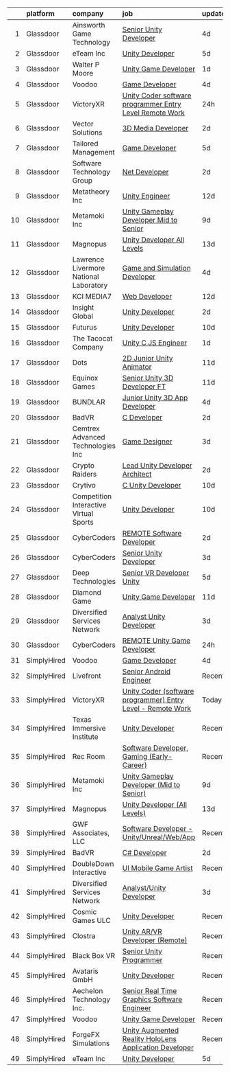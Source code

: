 

|    | platform    | company                                | job                                                                                                                                                                                                                                                                                                                                                                                                                                                                                                                                                                                                                                                                                                                                                                                                                                                                                                                                                                                                                                                                                                                                                                                                                                                                                                                                                                                                                | update_time   | location            |
|---:|:------------|:---------------------------------------|:-------------------------------------------------------------------------------------------------------------------------------------------------------------------------------------------------------------------------------------------------------------------------------------------------------------------------------------------------------------------------------------------------------------------------------------------------------------------------------------------------------------------------------------------------------------------------------------------------------------------------------------------------------------------------------------------------------------------------------------------------------------------------------------------------------------------------------------------------------------------------------------------------------------------------------------------------------------------------------------------------------------------------------------------------------------------------------------------------------------------------------------------------------------------------------------------------------------------------------------------------------------------------------------------------------------------------------------------------------------------------------------------------------------------|:--------------|:--------------------|
|  1 | Glassdoor   | Ainsworth Game Technology              | [Senior Unity Developer](https://www.glassdoor.com/partner/jobListing.htm?pos=102&ao=1110586&s=58&guid=00000181ec093c6e97cd4a0ce001a815&src=GD_JOB_AD&t=SR&vt=w&ea=1&cs=1_48a00b4d&cb=1657522437568&jobListingId=1007987898000&cpc=3048954C0A0E4D25&jrtk=3-0-1g7m0if4p2eok001-1g7m0if59kf1h800-c522892134acd536--6NYlbfkN0AhTaXticpO8D1EV9nGWUa2G9Nr_0uERllJkF2KKfHsNGRzN3vTY-86neM5PmwR7QmQiqtg81AvIVYpgkQzD7_d5Ikfc1kQ18xA8npGy5bfglDbyqvTGrMZVHvZkNfvIULPRt6KHU0rnhs-L-ezvF2F0K14B-R4c57C4aZqgf9zgjcEsnuDweA0gGjqgTpXJHRNGqzPIKtwj46MTkiEXKPQFmCsUbpAcCxQFTBidCn0raMnz737iDB8-G8UPV-dJOuBFCQuLO_sSeDqiH5bA8TB_6QoFwZZIH5pnxByg4d-n8dKvhIxffyJWwMZe7U6wsLLKWaRkB87CMgpryxG4yQd2NJM4-YlRX0U0or63S-vGPqNqQ9Jz3dJ9zf_G3BIYFkfrS_r8nfJUfO0FX2dSdkPO1ltWWxclcglBF863wrJq6egY4Kzl5o6M4FAtFxHzQJnmIF45vjlnRGIV9kZvPbVmlkJVRwggLO_GhwikoBUawdK8wARMnB9Kj3idq3zmDKLHT4tMAbf4w%3D%3D)                                                                                                                                                                                                                                                                                                                                                                                                                                                                                                                                      | 4d            | Las Vegas, NV       |
|  2 | Glassdoor   | eTeam Inc                              | [Unity Developer](https://www.glassdoor.com/partner/jobListing.htm?pos=104&ao=1110586&s=58&guid=00000181ec093c6e97cd4a0ce001a815&src=GD_JOB_AD&t=SR&vt=w&ea=1&cs=1_44fc295f&cb=1657522437568&jobListingId=1007985414064&cpc=9908D8D4413DBB8A&jrtk=3-0-1g7m0if4p2eok001-1g7m0if59kf1h800-e4f5f2f77c7a5e27--6NYlbfkN0BrebvuryEatuNHUHZCAQUz0OnV0ltSPb-mADEOcHGVot9rTrxxekT_0oFh76gfC5mPXlbWNqmB225apfScfrCU2JrkwAS7ewq6yO6Haz_G-wU55LR7RRBedLF-9-2wWB-zpB5YeSZ4IwU1LLrhnPtAiQ9DRpiCdciqnutn4FeqqqxBf-2elZ3V7AfpppKr23Jp4EewEy_82bESvXVLLW-xdFOfnAFkC3NJ-W2I3LXKZbFq56Sj1_v0vvghuL0R7dUJdffi3M1C6nAbauclgR7GNcvcNMsGrh5A2LdfQ-sO7OQjd5ygT0eWRGtNzjQ_lpe-v6XaEFLOxkLNZDA08Qcg2uFtHVGCPM9UZJCGtxCguGJCsemaXo02zij1wiUxNdJAKpcXI-PHQqMZ2x-lkdqBzW4A-SlgfTwlYKjjzl0RrZrQvTW2TdR-InfEiVr79WbPaAq-Dt4IIfwnKCRfFgUHAa22rOUn6L_z2J1T-lT4fL35hH4kXr_viA74NOqi0O0%3D)                                                                                                                                                                                                                                                                                                                                                                                                                                                                                                                                                           | 5d            | Remote              |
|  3 | Glassdoor   | Walter P Moore                         | [Unity Game Developer](https://www.glassdoor.com/partner/jobListing.htm?pos=110&ao=1136043&s=58&guid=00000181ec093c6e97cd4a0ce001a815&src=GD_JOB_AD&t=SR&vt=w&cs=1_a5dd1e2f&cb=1657522437569&jobListingId=1007994178150&jrtk=3-0-1g7m0if4p2eok001-1g7m0if59kf1h800-a406b2601580dbc4-)                                                                                                                                                                                                                                                                                                                                                                                                                                                                                                                                                                                                                                                                                                                                                                                                                                                                                                                                                                                                                                                                                                                              | 1d            | Houston, TX         |
|  4 | Glassdoor   | Voodoo                                 | [Game Developer](https://www.glassdoor.com/partner/jobListing.htm?pos=117&ao=1136043&s=58&guid=00000181ec093c6e97cd4a0ce001a815&src=GD_JOB_AD&t=SR&vt=w&ea=1&cs=1_e1c117ee&cb=1657522437570&jobListingId=1007987595391&jrtk=3-0-1g7m0if4p2eok001-1g7m0if59kf1h800-42cb42edb8e244a9-)                                                                                                                                                                                                                                                                                                                                                                                                                                                                                                                                                                                                                                                                                                                                                                                                                                                                                                                                                                                                                                                                                                                               | 4d            | Remote              |
|  5 | Glassdoor   | VictoryXR                              | [Unity Coder  software programmer  Entry Level   Remote Work](https://www.glassdoor.com/partner/jobListing.htm?pos=113&ao=1136043&s=58&guid=00000181ec093c6e97cd4a0ce001a815&src=GD_JOB_AD&t=SR&vt=w&ea=1&cs=1_4d9b5e5a&cb=1657522437570&jobListingId=1007995073381&jrtk=3-0-1g7m0if4p2eok001-1g7m0if59kf1h800-f383fb9f69aa4070-)                                                                                                                                                                                                                                                                                                                                                                                                                                                                                                                                                                                                                                                                                                                                                                                                                                                                                                                                                                                                                                                                                  | 24h           | Remote              |
|  6 | Glassdoor   | Vector Solutions                       | [3D Media Developer](https://www.glassdoor.com/partner/jobListing.htm?pos=130&ao=1136043&s=58&guid=00000181ec093c6e97cd4a0ce001a815&src=GD_JOB_AD&t=SR&vt=w&cs=1_b2eaea4a&cb=1657522437571&jobListingId=1007993677142&jrtk=3-0-1g7m0if4p2eok001-1g7m0if59kf1h800-8e6ab28496598dde-)                                                                                                                                                                                                                                                                                                                                                                                                                                                                                                                                                                                                                                                                                                                                                                                                                                                                                                                                                                                                                                                                                                                                | 2d            | Remote              |
|  7 | Glassdoor   | Tailored Management                    | [Game Developer](https://www.glassdoor.com/partner/jobListing.htm?pos=107&ao=1110586&s=58&guid=00000181ec093c6e97cd4a0ce001a815&src=GD_JOB_AD&t=SR&vt=w&ea=1&cs=1_b9ec5028&cb=1657522437569&jobListingId=1007985080679&cpc=8795CF9063CD573D&jrtk=3-0-1g7m0if4p2eok001-1g7m0if59kf1h800-6e1808df796744c7--6NYlbfkN0DI_pqscLjs9LkB0jlO39g2s8RE9SCHTdataN4HV1TulM7Ds4Lr1PIsV9L2_JXp5obFYr3w8C4ktoBg3JOURaGF_GGWs-w5S_iEK-uXBtfXk4L-bfNAxBY5YAr8Alfr1A_Op25hVSAfEKdpjAOBxG3zsSCmsHGKDg0I_U--YD2Tla4WHUyWFWZo4sGbrVQ-IJZCoFJhZGh7_Xn2bLAehG0kH9R8h_MIkJuKG6uMkpqiKAFlban4zBwFyn7eZikEPLq0Abt3WAN70E4I4XusZuzAATn5GaTv8sztFDqV5NLugKIJEVICi56qGJ1-X8e320MR1s4LOgJISDDFUxSkn9YcNEAevF7exITXnSKxk552MHuYj7gSvAV7ijiNG6g-VNHikFMIvNUrFV02alR_hs7TqeOjMH52TvpDtJsItSni_t7Fvs5qhT4SBfrPfAncGe1xyGSUti9N63gpB2mK-ybL7iaPEShyE9j1xgAdyvB4s9FXaNpaYZAPxNBMCv8XypzGtlDPrpyhyQ%3D%3D)                                                                                                                                                                                                                                                                                                                                                                                                                                                                                                                                              | 5d            | Remote              |
|  8 | Glassdoor   | Software Technology Group              | [ Net Developer](https://www.glassdoor.com/partner/jobListing.htm?pos=123&ao=1136043&s=58&guid=00000181ec093c6e97cd4a0ce001a815&src=GD_JOB_AD&t=SR&vt=w&ea=1&cs=1_a8329975&cb=1657522437570&jobListingId=1007993435001&jrtk=3-0-1g7m0if4p2eok001-1g7m0if59kf1h800-9bfc26788b0c3d2d-)                                                                                                                                                                                                                                                                                                                                                                                                                                                                                                                                                                                                                                                                                                                                                                                                                                                                                                                                                                                                                                                                                                                               | 2d            | Remote              |
|  9 | Glassdoor   | Metatheory Inc                         | [Unity Engineer](https://www.glassdoor.com/partner/jobListing.htm?pos=126&ao=1136043&s=58&guid=00000181ec093c6e97cd4a0ce001a815&src=GD_JOB_AD&t=SR&vt=w&ea=1&cs=1_3f55d827&cb=1657522437571&jobListingId=1007968446168&jrtk=3-0-1g7m0if4p2eok001-1g7m0if59kf1h800-4fc095c14233aef3-)                                                                                                                                                                                                                                                                                                                                                                                                                                                                                                                                                                                                                                                                                                                                                                                                                                                                                                                                                                                                                                                                                                                               | 12d           | Remote              |
| 10 | Glassdoor   | Metamoki Inc                           | [Unity Gameplay Developer  Mid to Senior ](https://www.glassdoor.com/partner/jobListing.htm?pos=122&ao=1136043&s=58&guid=00000181ec093c6e97cd4a0ce001a815&src=GD_JOB_AD&t=SR&vt=w&ea=1&cs=1_b4fac308&cb=1657522437570&jobListingId=1007977268334&jrtk=3-0-1g7m0if4p2eok001-1g7m0if59kf1h800-e347a7ea44382da5-)                                                                                                                                                                                                                                                                                                                                                                                                                                                                                                                                                                                                                                                                                                                                                                                                                                                                                                                                                                                                                                                                                                     | 9d            | Remote              |
| 11 | Glassdoor   | Magnopus                               | [Unity Developer  All Levels ](https://www.glassdoor.com/partner/jobListing.htm?pos=112&ao=1136043&s=58&guid=00000181ec093c6e97cd4a0ce001a815&src=GD_JOB_AD&t=SR&vt=w&ea=1&cs=1_2a59eb46&cb=1657522437569&jobListingId=1007967763565&jrtk=3-0-1g7m0if4p2eok001-1g7m0if59kf1h800-41c61a663809215b-)                                                                                                                                                                                                                                                                                                                                                                                                                                                                                                                                                                                                                                                                                                                                                                                                                                                                                                                                                                                                                                                                                                                 | 13d           | Los Angeles, CA     |
| 12 | Glassdoor   | Lawrence Livermore National Laboratory | [Game and Simulation Developer](https://www.glassdoor.com/partner/jobListing.htm?pos=129&ao=1136043&s=58&guid=00000181ec093c6e97cd4a0ce001a815&src=GD_JOB_AD&t=SR&vt=w&cs=1_a85ce527&cb=1657522437571&jobListingId=1007987621458&jrtk=3-0-1g7m0if4p2eok001-1g7m0if59kf1h800-1cd189374170e207-)                                                                                                                                                                                                                                                                                                                                                                                                                                                                                                                                                                                                                                                                                                                                                                                                                                                                                                                                                                                                                                                                                                                     | 4d            | Livermore, CA       |
| 13 | Glassdoor   | KCI MEDIA7                             | [Web Developer](https://www.glassdoor.com/partner/jobListing.htm?pos=119&ao=1136043&s=58&guid=00000181ec093c6e97cd4a0ce001a815&src=GD_JOB_AD&t=SR&vt=w&ea=1&cs=1_b0ca7e9e&cb=1657522437570&jobListingId=1007969452032&jrtk=3-0-1g7m0if4p2eok001-1g7m0if59kf1h800-98b2da0009a95a9c-)                                                                                                                                                                                                                                                                                                                                                                                                                                                                                                                                                                                                                                                                                                                                                                                                                                                                                                                                                                                                                                                                                                                                | 12d           | Remote              |
| 14 | Glassdoor   | Insight Global                         | [Unity Developer](https://www.glassdoor.com/partner/jobListing.htm?pos=105&ao=1110586&s=58&guid=00000181ec093c6e97cd4a0ce001a815&src=GD_JOB_AD&t=SR&vt=w&cs=1_b9a620be&cb=1657522437568&jobListingId=1007993438567&cpc=A65DF3A704A48F9B&jrtk=3-0-1g7m0if4p2eok001-1g7m0if59kf1h800-7cd6c03431bffd4c--6NYlbfkN0BKkHZu3wF05EeDimN_p6sYpKCMArvwa95YdH7UpkaBCqc7l59Erwqco_sRwxDtL_viEDLIU3R_vq4nhJIJgPKXUbPJAzfYqc4nVH97Ty3-gmNH5_71IjwmggTiO-3euEb_TwpJ9CVW6YZLe1Gc8EOTyaTlTL3AEqJB8yO7pjV5QnxzU171xi3CMk6slk--Vkh1SvFoXh2oCjD_phxX-qtv6pjDlW9OnP0ss3OHsYowii0IFbXzw-v_2e-5stNy6mZD2nWUYSn2U6x3zW3v-mKuIS45uoj8RI2drYRjSC_mIBnGx2vo6DzekMkLMyqT3osv24MOqopOMg99vwmp_W-KC07QQ8bINQe_r-4-CB4CHOoX3CEZ38EJoILCJP9Bhdn-sIf9cjsn8TUyXCIbu98emzmml6yJdTkQRozs-foHwDqGQF05KxyWJbvPV17tJZVXn-qm7Dts6FHE6hvmXv3jVCGT2L_5MK1FbA-MS8tMMJoBezQtxlgq)                                                                                                                                                                                                                                                                                                                                                                                                                                                                                                                                                                              | 2d            | Boynton Beach, FL   |
| 15 | Glassdoor   | Futurus                                | [Unity Developer](https://www.glassdoor.com/partner/jobListing.htm?pos=127&ao=1136043&s=58&guid=00000181ec093c6e97cd4a0ce001a815&src=GD_JOB_AD&t=SR&vt=w&cs=1_6734f104&cb=1657522437571&jobListingId=1007975388595&jrtk=3-0-1g7m0if4p2eok001-1g7m0if59kf1h800-47b83538bc10ef9f-)                                                                                                                                                                                                                                                                                                                                                                                                                                                                                                                                                                                                                                                                                                                                                                                                                                                                                                                                                                                                                                                                                                                                   | 10d           | Atlanta, GA         |
| 16 | Glassdoor   | The Tacocat Company                    | [Unity C  JS Engineer](https://www.glassdoor.com/partner/jobListing.htm?pos=118&ao=1136043&s=58&guid=00000181ec093c6e97cd4a0ce001a815&src=GD_JOB_AD&t=SR&vt=w&ea=1&cs=1_c2f42ad7&cb=1657522437570&jobListingId=1007994735592&jrtk=3-0-1g7m0if4p2eok001-1g7m0if59kf1h800-ac0f564b3f10d64d-)                                                                                                                                                                                                                                                                                                                                                                                                                                                                                                                                                                                                                                                                                                                                                                                                                                                                                                                                                                                                                                                                                                                         | 1d            | Remote              |
| 17 | Glassdoor   | Dots                                   | [2D Junior Unity Animator](https://www.glassdoor.com/partner/jobListing.htm?pos=121&ao=1136043&s=58&guid=00000181ec093c6e97cd4a0ce001a815&src=GD_JOB_AD&t=SR&vt=w&ea=1&cs=1_cba4bcd7&cb=1657522437570&jobListingId=1007970311947&jrtk=3-0-1g7m0if4p2eok001-1g7m0if59kf1h800-c09383a30b9c315f-)                                                                                                                                                                                                                                                                                                                                                                                                                                                                                                                                                                                                                                                                                                                                                                                                                                                                                                                                                                                                                                                                                                                     | 11d           | New York, NY        |
| 18 | Glassdoor   | Equinox Games                          | [Senior Unity 3D Developer  FT ](https://www.glassdoor.com/partner/jobListing.htm?pos=124&ao=1136043&s=58&guid=00000181ec093c6e97cd4a0ce001a815&src=GD_JOB_AD&t=SR&vt=w&ea=1&cs=1_224bdcbb&cb=1657522437570&jobListingId=1007971049003&jrtk=3-0-1g7m0if4p2eok001-1g7m0if59kf1h800-8d98e9cbac81868d-)                                                                                                                                                                                                                                                                                                                                                                                                                                                                                                                                                                                                                                                                                                                                                                                                                                                                                                                                                                                                                                                                                                               | 11d           | Remote              |
| 19 | Glassdoor   | BUNDLAR                                | [Junior Unity 3D App Developer](https://www.glassdoor.com/partner/jobListing.htm?pos=128&ao=1136043&s=58&guid=00000181ec093c6e97cd4a0ce001a815&src=GD_JOB_AD&t=SR&vt=w&cs=1_75bcb030&cb=1657522437571&jobListingId=1007986583896&jrtk=3-0-1g7m0if4p2eok001-1g7m0if59kf1h800-50f9f1a49298fc1d-)                                                                                                                                                                                                                                                                                                                                                                                                                                                                                                                                                                                                                                                                                                                                                                                                                                                                                                                                                                                                                                                                                                                     | 4d            | Chicago, IL         |
| 20 | Glassdoor   | BadVR                                  | [C  Developer](https://www.glassdoor.com/partner/jobListing.htm?pos=111&ao=1136043&s=58&guid=00000181ec093c6e97cd4a0ce001a815&src=GD_JOB_AD&t=SR&vt=w&ea=1&cs=1_4fc37790&cb=1657522437569&jobListingId=1007993870109&jrtk=3-0-1g7m0if4p2eok001-1g7m0if59kf1h800-32f6b856d5d3b74e-)                                                                                                                                                                                                                                                                                                                                                                                                                                                                                                                                                                                                                                                                                                                                                                                                                                                                                                                                                                                                                                                                                                                                 | 2d            | Remote              |
| 21 | Glassdoor   | Cemtrex Advanced Technologies Inc      | [Game Designer](https://www.glassdoor.com/partner/jobListing.htm?pos=125&ao=1136043&s=58&guid=00000181ec093c6e97cd4a0ce001a815&src=GD_JOB_AD&t=SR&vt=w&ea=1&cs=1_0c962a21&cb=1657522437570&jobListingId=1007990283756&jrtk=3-0-1g7m0if4p2eok001-1g7m0if59kf1h800-4f61ad2ecd3f926b-)                                                                                                                                                                                                                                                                                                                                                                                                                                                                                                                                                                                                                                                                                                                                                                                                                                                                                                                                                                                                                                                                                                                                | 3d            | Remote              |
| 22 | Glassdoor   | Crypto Raiders                         | [Lead Unity Developer Architect](https://www.glassdoor.com/partner/jobListing.htm?pos=101&ao=1110586&s=58&guid=00000181ec093c6e97cd4a0ce001a815&src=GD_JOB_AD&t=SR&vt=w&ea=1&cs=1_9cb029ca&cb=1657522437568&jobListingId=1007993173964&cpc=F929909D2225707A&jrtk=3-0-1g7m0if4p2eok001-1g7m0if59kf1h800-52e55413f560bb2e--6NYlbfkN0BBGG9LMNqL16EzDx9S3nKk4b6IwprgSJginr0DZD_oWwIUlrrUOnxWJL8OBr8HYrsBBOsOpSZ9IFeqGV_R7m9uODMUxBbvUYnJRkzdH2yKblnp7tH1hn5kvBUJJbSc22nXvS8yGU3gtYFmDeNPNh1WdFyA4EcVE1CNFZGjVD_SHpUXZqbZZVQd-WCyaSCUsAcIm9TfcBhHCeHV2DIfhzLb7n6Qn3hqdz_jWrUMLyVKWBefH_IADGjQaKETbVVlXJxA8RTFiBzV3NNepknWZWaWp8N_3mi9m7cc41S35rYW2zmWtcc-ah1UxGJHvHXtLulz0-omCDU78HPl8-xMSlEDIsM4axmVJ-VZN0tGmkEkr-DqrsUiwaGuqTvHYgsnja7RQu_fJMBfMDXt2LA8TjF7I0d3TLA4k7Ukw5uGaYXjP1H9Ivul6x5NDl6AaeuiRH4pA-ilGRGQisZu2H16H0XfTTR7x2sZZfIk-Dio-onAyRHBGRRs040gI4SsLvuRtMmuoF-c8fmW0Q%3D%3D)                                                                                                                                                                                                                                                                                                                                                                                                                                                                                                                              | 2d            | Remote              |
| 23 | Glassdoor   | Crytivo                                | [C  Unity Developer](https://www.glassdoor.com/partner/jobListing.htm?pos=116&ao=1136043&s=58&guid=00000181ec093c6e97cd4a0ce001a815&src=GD_JOB_AD&t=SR&vt=w&ea=1&cs=1_18b3b403&cb=1657522437570&jobListingId=1007974017022&jrtk=3-0-1g7m0if4p2eok001-1g7m0if59kf1h800-e1d19b1fe9c1b99e-)                                                                                                                                                                                                                                                                                                                                                                                                                                                                                                                                                                                                                                                                                                                                                                                                                                                                                                                                                                                                                                                                                                                           | 10d           | Keller, TX          |
| 24 | Glassdoor   | Competition Interactive Virtual Sports | [Unity Developer](https://www.glassdoor.com/partner/jobListing.htm?pos=120&ao=1136043&s=58&guid=00000181ec093c6e97cd4a0ce001a815&src=GD_JOB_AD&t=SR&vt=w&ea=1&cs=1_3a09ba2c&cb=1657522437570&jobListingId=1007974168614&jrtk=3-0-1g7m0if4p2eok001-1g7m0if59kf1h800-ffbf177afac2789d-)                                                                                                                                                                                                                                                                                                                                                                                                                                                                                                                                                                                                                                                                                                                                                                                                                                                                                                                                                                                                                                                                                                                              | 10d           | Las Vegas, NV       |
| 25 | Glassdoor   | CyberCoders                            | [REMOTE Software Developer](https://www.glassdoor.com/partner/jobListing.htm?pos=108&ao=1110586&s=58&guid=00000181ec093c6e97cd4a0ce001a815&src=GD_JOB_AD&t=SR&vt=w&ea=1&cs=1_2536037b&cb=1657522437569&jobListingId=1007993310982&cpc=32EE424DE2B657EB&jrtk=3-0-1g7m0if4p2eok001-1g7m0if59kf1h800-681e44b7eb5cfe51--6NYlbfkN0CpFJQzrgRR8WqXWK1qKKEqALWJw739KlKqr2H-MSI4eoBlI4EFrmor2FYZMP3muM2s5sO9QUqFNvzSgwIqGxzdBvy2atmKuXKjap7sJXkB2PM5lu8WDpFeslQZ2nuIwd0Idf982Eueny5CxS53qvbz44PN1Fl_gyFJQPThmRdzeMvk2pWQQjLKOlbbWh3d3XhVl7RdNjnSz2_Zq8xXvMPQtP0vo4s1xY8HGNnyh6gfquEnr0ELP28fmwiD7p8pjsqBZ1Ox-tjJyv9nEzk6WpQGNMrhssqIcqzKOiqHMZ2CCmCuaE_hznczxjvBJ2J7MWFBGD-06zTMPTUbkeZfyHucL383oXH8KmHrnGrCVpDKc5X-D3D0CgaNjXDAvB-AUXovoScNz9qRDdq1xRfKyNmVT8gQuf0irCFxGGI7bqL8nPnb8hhV5NCCPQzyWESMQP0vJ1E5IW_BSSgUTQYYpsgVrNr1iGEjj6eIsDgGR_TYGAFmUr6wq3RaBqzl64SvY7SskBlxBlMZ8ZxvnWBzPOy9cqVSnrCZhvsBoMK6dAVKBk4nS1mBmerfkjV-7Qtrydl-HAqSdcl1dtbf-WFL2-xlcjd5Ot4nCz9kOXlpDJ2iiF_CR3ZBKebPvfjPnrOpInJLpeYywE5XSxyEPRckPVh7fGSX8cwn9RGJ9q66F6-Ur6D2UEqTwBjozRstYoxwKm-eDpqaye1c7L4GM5hbTD4iH6Hb9CcAgOljDoYverQnCGUKvj4Qj2EK5ahWPy78AsCCgqkKwGS6mDNCQd-p4j1Nu28b3IsJW3ffl4NfOdveOOp5GNIZ6FYwCLOf9fOsAqB49DyAl4PmT74HpJgkAcg3b-gx94kUz0VZUVkPpXHtwcTG8V4R6jnMudUpVgw-AtlXIUE3rZPTZdGSD04dM3IQw_Y1cztUZU4pLJTA1SDCsKvT6FqtFtRweA8POz-IwnWXauasiCj_dz7bvK78zeeVOIpG8Wq3QiK_H54nbP4QspsLWpNwOStMtOlxLd1uPCI%3D)                 | 2d            | Tampa, FL           |
| 26 | Glassdoor   | CyberCoders                            | [Senior Unity Developer](https://www.glassdoor.com/partner/jobListing.htm?pos=109&ao=1110586&s=58&guid=00000181ec093c6e97cd4a0ce001a815&src=GD_JOB_AD&t=SR&vt=w&ea=1&cs=1_3b901c44&cb=1657522437569&jobListingId=1007989994586&cpc=334ABAF5D42DC775&jrtk=3-0-1g7m0if4p2eok001-1g7m0if59kf1h800-4811eaea8eb1c64f--6NYlbfkN0CpFJQzrgRR8WqXWK1qKKEqALWJw739KlKqr2H-MSI4eoBlI4EFrmor2FYZMP3muM2Ou9Z_X-PfVFIU56ljjiscqVfA60cu07se8A_CMAD7z1Rwm0tXXRAatwtJocxSIjK4AlWqYKrmdS0WWmHahVBY4lWAouohvpZe_iGssq4iaecnX22_M6rWyAKYsQNsvK_gsyEXYH4mhnEr4fgtM23fP2VrUsFiLH-bHCeZGX0t-pUPnggrxYBcSnuKAn08cEX_lrdAzmLFn5XHk_bgXfefMl8IG591f6hFp0z6T33A2VUDwlQ_yXKin64jhjJrr1UQ-3X4EofqunCMM3GZaYmW3I4hlzRC5ENp5KfkeGTl1_QaHZHqGK1h7x-II-pEhbXssuTmilQdMlYp27E09mqRA90HMRer5rGH-MLyescRIQdIGBs8ZB_fCXiG6YXanev9E6YSA8rTB7ywnv-PFePHY1bO8hFelvY_oJb8hgHgnC8jRH6o7NBIUVMTwTKzkB0agsAvhpsu_wp-9wLY9r1o6tThxhb--MzJSA2-jFoemI_F4OS3tkgYtllqQgj2NLB6R-TsqQ0HCLvJgrPZG04MZZ3kc7tYmAvIl14a4rNMlV0Glw73ln3GtTsoh3Rbgzjki1yL4VPx0FkjG8kfHdIHIlc14xoYxTvFDI5hMtepAY4SbZ_aZPQMbhKXPLRKWbsVz1xhxsy207vjcFlTzbkozLfu5k8RdLmA1eP1mi1XzSWZETxwlXajxgOGlYNKZ5bs3c5Faf2u-0TlWrBvEXuOf2KgNJVY_s82bqENqaabagXYg0Jmmaq1jxi-KKm_ZOqEIcPDCHrYX8NfU2k6luvhquNcGGlN0rqMr1jZE-9rqjA0YUUJR7DdoD1xt46HGb-_cEm33H7T7FrXvDGJny0HdcKcQcpgGuAxdFp-_RUmxglpbiQIUyB8I9MA7tlj2Wei-XFvSyQNtkt5_-iI4nB7Uki4wgao-O8%3D)                                                    | 3d            | Austin, TX          |
| 27 | Glassdoor   | Deep Technologies                      | [Senior VR Developer  Unity ](https://www.glassdoor.com/partner/jobListing.htm?pos=103&ao=1110586&s=58&guid=00000181ec093c6e97cd4a0ce001a815&src=GD_JOB_AD&t=SR&vt=w&ea=1&cs=1_09c68674&cb=1657522437568&jobListingId=1007984915587&cpc=61E17551093C17CB&jrtk=3-0-1g7m0if4p2eok001-1g7m0if59kf1h800-53d2659523d2c6c4--6NYlbfkN0DfhRLDY5E7BVY3xhBTAobuSaZ3WR2SqAJ-w4NHeQGDZ4N7kqSqiwTqfZ_rggRmPMq0Gw3DaX67HJkQH-SIadOUZXQbERM4mSu_DyG5PyfUmIR0HOJ9UO89umVKprOg8JGvjRLUGuVwrXAStGLyPtsXW8VqIDeJhc8_fdegCKkQz1HvZVKevxkQtzds-RwF3LQO8S8TMrY8uGWWQZCgCb28z9uBhhTN_Wit9KqTcMyfKxXARhf34dOVA6nsz8oMOC9Agxp4ZJ7h-1UppOcH---CGPKIEn-IczwLqcb0CZYOuroWsnpc3ntGuem-7dVYCDKAtHSd2clmq5o0r6d_VfG5I4KAS_hC5XH62uPnqtvhvPGjXhZhshdcejSW0z7A5x2JAYq0UYGNz2cScQd34sH3s5HZsVfLeYWAVMIzDG3cdAy08FzUAkV-iHL65bGeYrsaVli6dGUljJ_-wZvnlJ1NK_CGqT8ROH8VuLfO1MsrXH5iFakeaRVA9hfU7giXxCjqA9GK4NZ3tg%3D%3D)                                                                                                                                                                                                                                                                                                                                                                                                                                                                                                                                 | 5d            | Remote              |
| 28 | Glassdoor   | Diamond Game                           | [Unity Game Developer](https://www.glassdoor.com/partner/jobListing.htm?pos=114&ao=1136043&s=58&guid=00000181ec093c6e97cd4a0ce001a815&src=GD_JOB_AD&t=SR&vt=w&ea=1&cs=1_f7e9ad09&cb=1657522437570&jobListingId=1007970835148&jrtk=3-0-1g7m0if4p2eok001-1g7m0if59kf1h800-99981eade45a6d58-)                                                                                                                                                                                                                                                                                                                                                                                                                                                                                                                                                                                                                                                                                                                                                                                                                                                                                                                                                                                                                                                                                                                         | 11d           | Omaha, NE           |
| 29 | Glassdoor   | Diversified Services Network           | [Analyst Unity Developer](https://www.glassdoor.com/partner/jobListing.htm?pos=115&ao=1136043&s=58&guid=00000181ec093c6e97cd4a0ce001a815&src=GD_JOB_AD&t=SR&vt=w&ea=1&cs=1_9fad54f9&cb=1657522437570&jobListingId=1007990213546&jrtk=3-0-1g7m0if4p2eok001-1g7m0if59kf1h800-e47af8b5650f7c77-)                                                                                                                                                                                                                                                                                                                                                                                                                                                                                                                                                                                                                                                                                                                                                                                                                                                                                                                                                                                                                                                                                                                      | 3d            | Remote              |
| 30 | Glassdoor   | CyberCoders                            | [REMOTE Unity Game Developer](https://www.glassdoor.com/partner/jobListing.htm?pos=106&ao=1110586&s=58&guid=00000181ec093c6e97cd4a0ce001a815&src=GD_JOB_AD&t=SR&vt=w&ea=1&cs=1_62a3888b&cb=1657522437569&jobListingId=1007995314121&cpc=47CFDC01B3F81FAC&jrtk=3-0-1g7m0if4p2eok001-1g7m0if59kf1h800-058faddeabe8d756--6NYlbfkN0CpFJQzrgRR8WqXWK1qKKEqALWJw739KlKqr2H-MSI4eoBlI4EFrmor2FYZMP3muM3BIApJ1Z86uHzigLo19JhsUAQcEqB188AZuw02hQ0CDg9gBOIAuP1URNfZ2McH2aDuu26cERYPqY2xsLYgaxNmUdyt6wun_AG-J48Hd73UKxpKypDLuqm7sijFHEaQDf6GN08nvqUw-lv_P0OFlEzga7DMkoXsty5tOvScryJA0tprEZDL4eonW2iYB9wekbBVuT1pC0nO1bQ5LNK8g9c4n8uyX6qtP59b2KAhcdw9p4-YuCRozsY9S-ViEEIMYGCFOEzSfZBRfDNlYgTEV55FwjDjVeyrWywbKJKNWv0G6IHRUQGinlYK5dQAh3tyyTJtWNyr7JfaIEmyzm90JrMKmpnrbdiHYxkFsz7FGuKKqpY5zfjj3UeNFIGqmKEcx-HVdvxkd38C2Nb7S0cKEdNXw4zIz-Ukes1qfgRv1aARnwLT2GXMzNtaFLpfIMD11XIOmEmyPYZ7Mb0gfFx7PCJ4qHa08LF36PjEbDdM-mL6PKbSj3THp20s91pC3BvKBT5ety0DQAcaoNWMyFYIcJGeOEXqDhVIY-bKnkPsd-Up0tWxi4bsG2Ult4qQHWkmNGmI6EO9NUXjE1YQx_KcTBbtvGc_84dUlEqswre_Gxj5aS9PImlS8mvUkxUimjczTBj_WkofVdzGwK6gQLmnqJHh7EjywTb1qXEJK_V4wQZLkk3pLAtBRusCx3d4pFbRZ9jPraGdgsNeW3WNlsaJcotSTY71TuwD9UrFk-EPu62sNG4O_LdUaWJTIlmNgbEzbrVIfQ9t3sbpar99H45Y17BXYPrnKVq5fn6N9j779cK4RexOmpfSDAHwUfZ8d_TVlQvXIUGsm5yg1Z2UjsNCvSgUM-6RxJAI7u1TpwmU6ZaW-ObsbhQFGhb2yd34J-cJOlOqv56QgHQQNWPtQvRF3tcL6n_9UmKKkHvJAbavh3zzhx9DskRUksmZQtX1EdZPs_Bjr3NnNKXdRA%3D%3D) | 24h           | Austin, TX          |
| 31 | SimplyHired | Voodoo                                 | [Game Developer](https://www.simplyhired.com/job/iZ-cSKkT9EMrg2owsFKaF2EL_ROwixCekzVYVCacYyvEXCRq5rREUA?q=unity+developer)                                                                                                                                                                                                                                                                                                                                                                                                                                                                                                                                                                                                                                                                                                                                                                                                                                                                                                                                                                                                                                                                                                                                                                                                                                                                                         | 4d            | Remote              |
| 32 | SimplyHired | Livefront                              | [Senior Android Engineer](https://www.simplyhired.com/job/GGVyAgw3pv4PFvKHhCtYhqdXeCe0mbTzB4BZAFQ70JAI3wp9enrU2A?q=unity+developer)                                                                                                                                                                                                                                                                                                                                                                                                                                                                                                                                                                                                                                                                                                                                                                                                                                                                                                                                                                                                                                                                                                                                                                                                                                                                                | Recently      | Minneapolis, MN     |
| 33 | SimplyHired | VictoryXR                              | [Unity Coder (software programmer) Entry Level - Remote Work](https://www.simplyhired.com/job/hKH-14w1Tee4yjT77OhliDzX8wYdq3A4I72ed5FLUDa18OE1VVEJhQ?q=unity+developer)                                                                                                                                                                                                                                                                                                                                                                                                                                                                                                                                                                                                                                                                                                                                                                                                                                                                                                                                                                                                                                                                                                                                                                                                                                            | Today         | Remote              |
| 34 | SimplyHired | Texas Immersive Institute              | [Unity Developer](https://www.simplyhired.com/job/xsx4ESwUMkdjW7C0uYGMcHDZ2mGpny2HahBniUJtGFO86Bd48YzTXA?q=unity+developer)                                                                                                                                                                                                                                                                                                                                                                                                                                                                                                                                                                                                                                                                                                                                                                                                                                                                                                                                                                                                                                                                                                                                                                                                                                                                                        | Recently      | Remote              |
| 35 | SimplyHired | Rec Room                               | [Software Developer, Gaming (Early-Career)](https://www.simplyhired.com/job/IfYQ6UpaeLV0dbnbG1hLD9OZ6v-DwuVJeaQqWgTOCbI4FaiKESu8EA?q=unity+developer)                                                                                                                                                                                                                                                                                                                                                                                                                                                                                                                                                                                                                                                                                                                                                                                                                                                                                                                                                                                                                                                                                                                                                                                                                                                              | Recently      | Seattle, WA         |
| 36 | SimplyHired | Metamoki Inc                           | [Unity Gameplay Developer (Mid to Senior)](https://www.simplyhired.com/job/NzK3AmAKq0RHfokLfMbpnTm-0arNIXTS9L8xyziMEthICVOoHP_FBw?q=unity+developer)                                                                                                                                                                                                                                                                                                                                                                                                                                                                                                                                                                                                                                                                                                                                                                                                                                                                                                                                                                                                                                                                                                                                                                                                                                                               | 9d            | Remote              |
| 37 | SimplyHired | Magnopus                               | [Unity Developer (All Levels)](https://www.simplyhired.com/job/vPypX05jFCjXy9ymS1tlMhP8Zpx81wwzBDbU2anSTS_WypcGgAQCYg?q=unity+developer)                                                                                                                                                                                                                                                                                                                                                                                                                                                                                                                                                                                                                                                                                                                                                                                                                                                                                                                                                                                                                                                                                                                                                                                                                                                                           | 13d           | Los Angeles, CA     |
| 38 | SimplyHired | GWF Associates, LLC                    | [Software Developer - Unity/Unreal/Web/App](https://www.simplyhired.com/job/YEcslJTXNxqad2O9X9_5XjgeQnyJyE1ynPDtOtUBNxvpl0RTOaZFwg?q=unity+developer)                                                                                                                                                                                                                                                                                                                                                                                                                                                                                                                                                                                                                                                                                                                                                                                                                                                                                                                                                                                                                                                                                                                                                                                                                                                              | Recently      | New Jersey          |
| 39 | SimplyHired | BadVR                                  | [C# Developer](https://www.simplyhired.com/job/yResg5fOOutELm6UG4GvySDaO4hTSDAaTl3h4ozsgOqhvGw6WTRn7g?q=unity+developer)                                                                                                                                                                                                                                                                                                                                                                                                                                                                                                                                                                                                                                                                                                                                                                                                                                                                                                                                                                                                                                                                                                                                                                                                                                                                                           | 2d            | Remote              |
| 40 | SimplyHired | DoubleDown Interactive                 | [UI Mobile Game Artist](https://www.simplyhired.com/job/TOxGl5diRsz23HAJC9oePvNB-v4d2dBG2z6ABLiDKoxs86ndD_kO9w?q=unity+developer)                                                                                                                                                                                                                                                                                                                                                                                                                                                                                                                                                                                                                                                                                                                                                                                                                                                                                                                                                                                                                                                                                                                                                                                                                                                                                  | Recently      | Seattle, WA         |
| 41 | SimplyHired | Diversified Services Network           | [Analyst/Unity Developer](https://www.simplyhired.com/job/s9HPr-LNXrFycsOQ8YgiuB28tVkMdktsMEHqaz9-cPCyrkFwZocgZQ?q=unity+developer)                                                                                                                                                                                                                                                                                                                                                                                                                                                                                                                                                                                                                                                                                                                                                                                                                                                                                                                                                                                                                                                                                                                                                                                                                                                                                | 3d            | Remote              |
| 42 | SimplyHired | Cosmic Games ULC                       | [Unity Developer](https://www.simplyhired.com/job/CQzxQOkk46Im4OnpbVinFCu4NyKxfGwPF2Ii1tlAbmPZC0vBzOyOGw?q=unity+developer)                                                                                                                                                                                                                                                                                                                                                                                                                                                                                                                                                                                                                                                                                                                                                                                                                                                                                                                                                                                                                                                                                                                                                                                                                                                                                        | Recently      | Remote              |
| 43 | SimplyHired | Clostra                                | [Unity AR/VR Developer (Remote)](https://www.simplyhired.com/job/Z1VKUCQBOT3Ts7GmKbQNA3IybBKS6Sth5WXSkNoNgd8tAb_Jg26Wpg?q=unity+developer)                                                                                                                                                                                                                                                                                                                                                                                                                                                                                                                                                                                                                                                                                                                                                                                                                                                                                                                                                                                                                                                                                                                                                                                                                                                                         | Recently      | Remote              |
| 44 | SimplyHired | Black Box VR                           | [Senior Unity Programmer](https://www.simplyhired.com/job/g_GsM3_k6xq3Jf0sTwCdFxB2eFD7v77yGHIUQZ5kQdYuhBiycg0WBg?q=unity+developer)                                                                                                                                                                                                                                                                                                                                                                                                                                                                                                                                                                                                                                                                                                                                                                                                                                                                                                                                                                                                                                                                                                                                                                                                                                                                                | Recently      | Boise, ID           |
| 45 | SimplyHired | Avataris GmbH                          | [Unity Developer](https://www.simplyhired.com/job/i1Dw3b-dk8AIW8BnRiNhaQZXlg7YyJ6TgrqSLbhDgw9ibiiGkKwzmw?q=unity+developer)                                                                                                                                                                                                                                                                                                                                                                                                                                                                                                                                                                                                                                                                                                                                                                                                                                                                                                                                                                                                                                                                                                                                                                                                                                                                                        | Recently      | Georgia +1 location |
| 46 | SimplyHired | Aechelon Technology Inc.               | [Senior Real Time Graphics Software Engineer](https://www.simplyhired.com/job/rcdIZu0u86YflWDJtkQswNVvTN3B-3L7qF5--HTYfTqZ6vl6sJ-lpA?q=unity+developer)                                                                                                                                                                                                                                                                                                                                                                                                                                                                                                                                                                                                                                                                                                                                                                                                                                                                                                                                                                                                                                                                                                                                                                                                                                                            | Recently      | Overland Park, KS   |
| 47 | SimplyHired | Voodoo                                 | [Unity Game Developer](https://www.simplyhired.com/job/NLFQkH33HD_35Ds9kXakUpzo0YFJySLM-k9B6PMS8pvyK5pcffPR_g?q=unity+developer)                                                                                                                                                                                                                                                                                                                                                                                                                                                                                                                                                                                                                                                                                                                                                                                                                                                                                                                                                                                                                                                                                                                                                                                                                                                                                   | Recently      | Remote              |
| 48 | SimplyHired | ForgeFX Simulations                    | [Unity Augmented Reality HoloLens Application Developer](https://www.simplyhired.com/job/B57CKuMHiLAowz6F36Bn81d5fjPdIOPLau78tKhABCGYyjNZ7ZKgzw?q=unity+developer)                                                                                                                                                                                                                                                                                                                                                                                                                                                                                                                                                                                                                                                                                                                                                                                                                                                                                                                                                                                                                                                                                                                                                                                                                                                 | Recently      | Remote              |
| 49 | SimplyHired | eTeam Inc                              | [Unity Developer](https://www.simplyhired.com/job/EssWMn5oZM6Id2KQXJEQo2WkbZxIhnsGGf_co-Ly9p-EtRM8O77UnQ?q=unity+developer)                                                                                                                                                                                                                                                                                                                                                                                                                                                                                                                                                                                                                                                                                                                                                                                                                                                                                                                                                                                                                                                                                                                                                                                                                                                                                        | 5d            | Remote              |